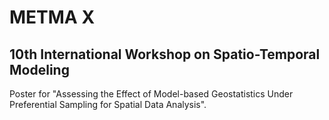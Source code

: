# METMA X
## 10th International Workshop on Spatio-Temporal Modeling

Poster for "Assessing the Effect of Model-based Geostatistics Under Preferential Sampling for Spatial Data Analysis".

